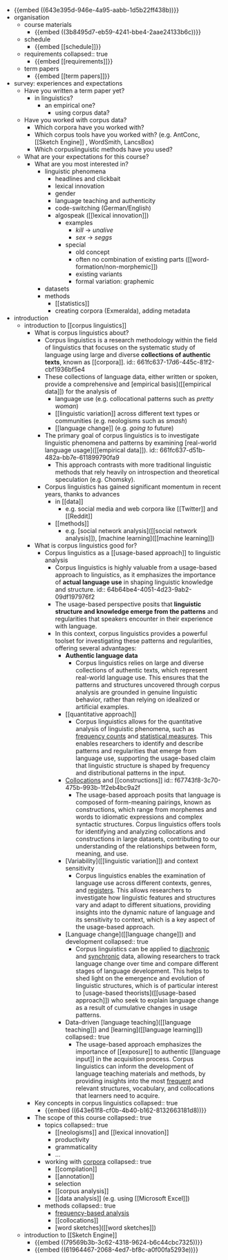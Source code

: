 - {{embed ((643e395d-946e-4a95-aabb-1d5b22ff438b))}}
- organisation
	- course materials
		- {{embed ((3b8495d7-eb59-4241-bbe4-2aae24133b6c))}}
	- schedule
		- {{embed [[schedule]]}}
	- requirements
	  collapsed:: true
		- {{embed [[requirements]]}}
	- term papers
		- {{embed [[term papers]]}}
- survey: experiences and expectations
	- Have you written a term paper yet?
		- in linguistics?
			- an empirical one?
				- using corpus data?
	- Have you worked with corpus data?
		- Which corpora have you worked with?
		- Which corpus tools have you worked with? (e.g. AntConc, [[Sketch Engine]] , WordSmith, LancsBox)
		- Which corpuslinguistic methods have you used?
	- What are your expectations for this course?
		- What are you most interested in?
			- linguistic phenomena
				- headlines and clickbait
				- lexical innovation
				- gender
				- language teaching and authenticity
				- code-switching (German/English)
				- algospeak ([[lexical innovation]])
					- examples
						- *kill* → *unalive*
						- *sex* → *seggs*
					- special
						- old concept
						- often no combination of existing parts ([[word-formation/non-morphemic]])
						- existing variants
						- formal variation: graphemic
			- datasets
			- methods
				- [[statistics]]
				- creating corpora (Exmeralda), adding metadata
- introduction
	- introduction to [[corpus linguistics]]
		- What is corpus linguistics about?
			- Corpus linguistics is a research methodology within the field of linguistics that focuses on the systematic study of language using large and diverse **collections of authentic texts**, known as [[corpora]].
			  id:: 661fc637-17d6-445c-81f2-cbf1936bf5e4
			- These collections of language data, either written or spoken, provide a comprehensive and [empirical basis]([[empirical data]]) for the analysis of
				- language use (e.g. collocational patterns such as *pretty woman*)
				- [[linguistic variation]] across different text types or communities (e.g.  neologisms such as *smash*)
				- [[language change]] (e.g. *going to* future)
			- The primary goal of corpus linguistics is to investigate linguistic phenomena and patterns by examining [real-world language usage]([[empirical data]]).
			  id:: 661fc637-d51b-482a-bb7e-611899790fa9
				- This approach contrasts with more traditional linguistic methods that rely heavily on introspection and theoretical speculation (e.g. Chomsky).
			- Corpus linguistics has gained significant momentum in recent years, thanks to advances
				- in [[data]]
					- e.g. social media and web corpora like [[Twitter]] and [[Reddit]]
				- [[methods]]
					- e.g. [social network analysis]([[social network analysis]]), [machine learning]([[machine learning]])
		- What is corpus linguistics good for?
			- Corpus linguistics as a [[usage-based approach]] to linguistic analysis
				- Corpus linguistics is highly valuable from a usage-based approach to linguistics, as it emphasizes the importance of **actual language use** in shaping linguistic knowledge and structure.
				  id:: 64b64be4-4051-4d23-9ab2-09df197976f2
				- The usage-based perspective posits that **linguistic structure and knowledge emerge from the patterns** and regularities that speakers encounter in their experience with language.
				- In this context, corpus linguistics provides a powerful toolset for investigating these patterns and regularities, offering several advantages:
					- **Authentic language data**
						- Corpus linguistics relies on large and diverse collections of authentic texts, which represent real-world language use. This ensures that the patterns and structures uncovered through corpus analysis are grounded in genuine linguistic behavior, rather than relying on idealized or artificial examples.
					- [[quantitative approach]]
						- Corpus linguistics allows for the quantitative analysis of linguistic phenomena, such as  [frequency counts]([[frequency]]) and [statistical measures]([[statistics]]). This enables researchers to identify and describe patterns and regularities that emerge from language use, supporting the usage-based claim that linguistic structure is shaped by frequency and distributional patterns in the input.
					- [Collocations]([[collocations]]) and [[constructions]]
					  id:: f67743f8-3c70-475b-993b-1f2eb4bc9a2f
						- The usage-based approach posits that language is composed of form-meaning pairings, known as constructions, which range from morphemes and words to idiomatic expressions and complex syntactic structures. Corpus linguistics offers tools for identifying and analyzing collocations and constructions in large datasets, contributing to our understanding of the relationships between form, meaning, and use.
					- [Variability]([[linguistic variation]]) and context sensitivity
						- Corpus linguistics enables the examination of language use across different contexts, genres, and [registers]([[register]]). This allows researchers to investigate how linguistic features and structures vary and adapt to different situations, providing insights into the dynamic nature of language and its sensitivity to context, which is a key aspect of the usage-based approach.
					- [Language change]([[language change]]) and development
					  collapsed:: true
						- Corpus linguistics can be applied to [diachronic]([[diachronic]]) and [synchronic]([[synchronic]]) data, allowing researchers to track language change over time and compare different stages of language development. This helps to shed light on the emergence and evolution of linguistic structures, which is of particular interest to [usage-based theorists]([[usage-based approach]]) who seek to explain language change as a result of cumulative changes in usage patterns.
					- Data-driven [language teaching]([[language teaching]]) and [learning]([[language learning]])
					  collapsed:: true
						- The usage-based approach emphasizes the importance of [[exposure]] to authentic [[language input]] in the acquisition process. Corpus linguistics can inform the development of language teaching materials and methods, by providing insights into the most [frequent]([[frequency]]) and relevant structures, vocabulary, and collocations that learners need to acquire.
		- Key concepts in corpus linguistics
		  collapsed:: true
			- {{embed ((643e61f8-cf0b-4b40-b162-8132663181d8))}}
		- The scope of this course
		  collapsed:: true
			- topics
			  collapsed:: true
				- [[neologisms]] and [[lexical innovation]]
				- productivity
				- grammaticality
				- …
			- working with [corpora]([[corpora]])
			  collapsed:: true
				- [[compilation]]
				- [[annotation]]
				- selection
				- [[corpus analysis]]
				- [[data analysis]] (e.g. using [[Microsoft Excel]])
			- methods
			  collapsed:: true
				- [frequency-based analysis]([[frequency]])
				- [[collocations]]
				- [word sketches]([[word sketches]])
	- introduction to [[Sketch Engine]]
		- {{embed ((79569b3b-3c62-4318-9624-b6c44cbc7325))}}
		- {{embed ((61964467-2068-4ed7-bf8c-a0f00fa5293e))}}